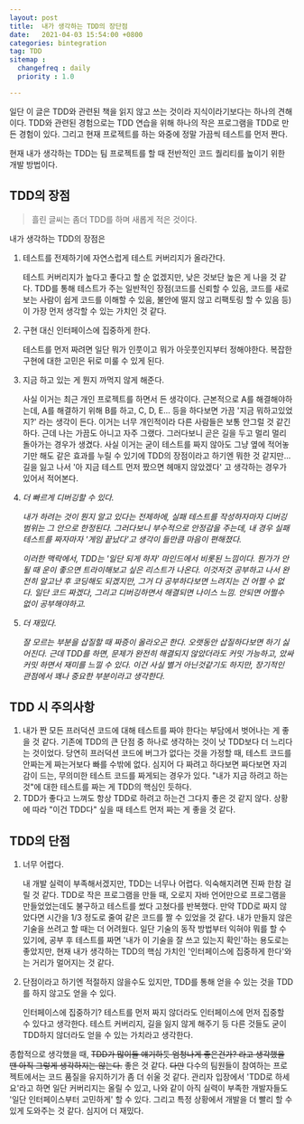 ```yaml
---
layout: post
title:  내가 생각하는 TDD의 장단점
date:   2021-04-03 15:54:00 +0800
categories: bintegration
tag: TDD
sitemap :
  changefreq : daily
  priority : 1.0

---
```


일단 이 글은 TDD와 관련된 책을 읽지 않고 쓰는 것이라 지식이라기보다는 하나의 견해이다. TDD와 관련된 경험으로는 TDD 연습을 위해 하나의 작은 프로그램을 TDD로 만든 경험이 있다. 그리고 현재 프로젝트를 하는 와중에 정말 가끔씩 테스트를 먼저 짠다.

현재 내가 생각하는 TDD는 팀 프로젝트를 할 때 전반적인 코드 퀄리티를 높이기 위한 개발 방법이다.

## TDD의 장점

> 흘린 글씨는 좀더 TDD를 하며 새롭게 적은 것이다.

내가 생각하는 TDD의 장점은

1. 테스트를 전제하기에 자연스럽게 테스트 커버리지가 올라간다.

   테스트 커버리지가 높다고 좋다고 할 순 없겠지만, 낮은 것보단 높은 게 나을 것 같다. TDD를 통해 테스트가 주는 일반적인 장점(코드를 신뢰할 수 있음, 코드를 새로 보는 사람이 쉽게 코드를 이해할 수 있음, 불안에 떨지 않고 리팩토링 할 수 있음 등)이 가장 먼저 생각할 수 있는 가치인 것 같다.

2. 구현 대신 인터페이스에 집중하게 한다.

   테스트를 먼저 짜려면 일단 뭐가 인풋이고 뭐가 아웃풋인지부터 정해야한다. 복잡한 구현에 대한 고민은 뒤로 미룰 수 있게 된다.

3. 지금 하고 있는 게 뭔지 까먹지 않게 해준다.

   사실 이거는 최근 개인 프로젝트를 하면서 든 생각이다. 근본적으로 A를 해결해야하는데, A를 해결하기 위해 B를 하고, C, D, E... 등을 하다보면 가끔 '지금 뭐하고있었지?' 라는 생각이 든다. 이거는 너무 개인적이라 다른 사람들은 보통 안그럴 것 같긴 하다. 근데 나는 가끔도 아니고 자주 그랬다. 그러다보니 곧은 길을 두고 멀리 멀리 돌아가는 경우가 생겼다. 사실 이거는 굳이 테스트를 짜지 않아도 그냥 옆에 적어놓기만 해도 같은 효과를 누릴 수 있기에 TDD의 장점이라고 하기엔 뭐한 것 같지만... 길을 잃고 나서 '아 지금 테스트 먼저 짰으면 헤매지 않았겠다' 고 생각하는 경우가 있어서 적어본다.
   
4. *더 빠르게 디버깅할 수 있다.*

   *내가 하려는 것이 뭔지 알고 있다는 전제하에, 실패 테스트를 작성하자마자 디버깅 범위는 그 안으로 한정된다. 그러다보니 부수적으로 안정감을 주는데, 내 경우 실패 테스트를 짜자마자 '게임 끝났다'고 생각이 들만큼 마음이 편해졌다.*

   *이러한 맥락에서, TDD는 '일단 되게 하자' 마인드에서 비롯된 느낌이다. 뭔가가 안될 때 운이 좋으면 트라이해보고 싶은 리스트가 나온다. 이것저것 공부하고 나서 완전히 알고난 후 코딩해도 되겠지만, 그거 다 공부하다보면 느려지는 건 어쩔 수 없다. 일단 코드 짜겠다, 그리고 디버깅하면서 해결되면 나이스 느낌. 안되면 어쩔수 없이 공부해야하고.*

5. *더 재밌다.*

   *잘 모르는 부분을 삽질할 때 짜증이 올라오곤 한다. 오랫동안 삽질하다보면 하기 싫어진다. 근데 TDD를 하면, 문제가 완전히 해결되지 않았더라도 커밋 가능하고, 았싸 커밋 하면서 재미를 느낄 수 있다. 이건 사실 별거 아닌것같기도 하지만, 장기적인 관점에서 꽤나 중요한 부분이라고 생각한다.*

## TDD 시 주의사항

1. 내가 짠 모든 프러덕션 코드에 대해 테스트를 짜야 한다는 부담에서 벗어나는 게 좋을 것 같다. 기존에 TDD의 큰 단점 중 하나로 생각하는 것이 낫 TDD보다 더 느리다는 것이었다. 당연히 프러덕션 코드에 버그가 없다는 것을 가정할 때, 테스트 코드를 안짜는게 짜는거보다 빠를 수밖에 없다. 심지어 다 짜려고 하다보면 짜다보면 자괴감이 드는, 무의미한 테스트 코드를 짜게되는 경우가 있다. "내가 지금 하려고 하는 것"에 대한 테스트를 짜는 게 TDD의 핵심인 듯하다.
2. TDD가 좋다고 느껴도 항상 TDD로 하려고 하는건 그다지 좋은 것 같지 않다. 상황에 따라 "이건 TDD다" 싶을 때 테스트 먼저 짜는 게 좋을 것 같다.

## TDD의 단점

1. 너무 어렵다.

   내 개발 실력이 부족해서겠지만, TDD는 너무나 어렵다. 익숙해지려면 진짜 한참 걸릴 것 같다. TDD로 작은 프로그램을 만들 때, 오로지 자바 언어만으로 프로그램을 만들었었는데도 불구하고 테스트를 썼다 고쳤다를 반복했다. 만약 TDD로 짜지 않았다면 시간을 1/3 정도로 줄여 같은 코드를 짤 수 있었을 것 같다. 내가 만들지 않은 기술을 쓰려고 할 때는 더 어려웠다. 일단 기술의 동작 방법부터 익혀야 뭐를 할 수 있기에, 공부 후 테스트를 짜면 '내가 이 기술을 잘 쓰고 있는지 확인'하는 용도로는 좋았지만, 현재 내가 생각하는 TDD의 핵심 가치인 '인터페이스에 집중하게 한다'와는 거리가 멀어지는 것 같다.

2. 단점이라고 하기엔 적절하지 않을수도 있지만, TDD를 통해 얻을 수 있는 것을 TDD를 하지 않고도 얻을 수 있다.

   인터페이스에 집중하기? 테스트를 먼저 짜지 않더라도 인터페이스에 먼저 집중할 수 있다고 생각한다. 테스트 커버리지, 길을 잃지 않게 해주기 등 다른 것들도 굳이 TDD하지 않더라도 얻을 수 있는 가치라고 생각한다.

종합적으로 생각했을 때, ~~TDD가 많이들 얘기하듯 엄청나게 좋은건가? 라고 생각했을 땐 아직 그렇게 생각하지는 않는다.~~ 좋은 것 같다. ~~다만~~ 다수의 팀원들이 참여하는 프로젝트에서는 코드 품질을 유지하기가 좀 더 쉬울 것 같다. 관리자 입장에서 'TDD로 하세요'라고 하면 일단 커버리지는 올릴 수 있고, 나와 같이 아직 실력이 부족한 개발자들도 '일단 인터페이스부터 고민하게' 할 수 있다. 그리고 특정 상황에서 개발을 더 빨리 할 수 있게 도와주는 것 같다. 심지어 더 재밌다.



